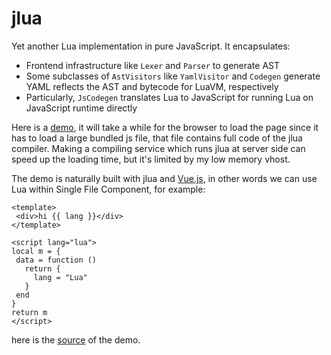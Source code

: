 # jlua

Yet another Lua implementation in pure JavaScript. It encapsulates:

* Frontend infrastructure like `Lexer` and `Parser` to generate AST
* Some subclasses of `AstVisitors` like `YamlVisitor` and `Codegen` generate YAML reflects the AST and
 bytecode for LuaVM, respectively
* Particularly, `JsCodegen` translates Lua to JavaScript for running Lua on JavaScript runtime directly

Here is a [demo](http://jlua.hsiaosiyuan.com), it will take a while for the browser to load the page since it has to load
a large bundled js file, that file contains full code of the jlua compiler. Making a compiling service which runs jlua at
server side can speed up the loading time, but it's limited by my low memory vhost.

The demo is naturally built with jlua and [Vue.js](https://vuejs.org/), in other words we can use Lua within Single File Component, for example:
 
 ```vue
<template>
  <div>hi {{ lang }}</div>
</template>

<script lang="lua">
local m = {
  data = function () 
    return {
      lang = "Lua"
    }
  end
}
return m
</script>
```

here is the [source](https://github.com/hsiaosiyuan0/jlua-demo) of the demo.
